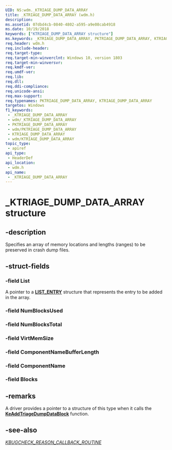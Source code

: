 ```yaml
---
UID: NS:wdm._KTRIAGE_DUMP_DATA_ARRAY
title: _KTRIAGE_DUMP_DATA_ARRAY (wdm.h)
description: 
ms.assetid: 07dbd4cb-0840-4802-a595-a9e08cab4918
ms.date: 10/19/2018
keywords: ["KTRIAGE_DUMP_DATA_ARRAY structure"]
ms.keywords: _KTRIAGE_DUMP_DATA_ARRAY, PKTRIAGE_DUMP_DATA_ARRAY, KTRIAGE_DUMP_DATA_ARRAY,
req.header: wdm.h
req.include-header: 
req.target-type: 
req.target-min-winverclnt: Windows 10, version 1803
req.target-min-winversvr: 
req.kmdf-ver: 
req.umdf-ver: 
req.lib: 
req.dll: 
req.ddi-compliance: 
req.unicode-ansi: 
req.max-support: 
req.typenames: PKTRIAGE_DUMP_DATA_ARRAY, KTRIAGE_DUMP_DATA_ARRAY
targetos: Windows
f1_keywords:
 - _KTRIAGE_DUMP_DATA_ARRAY
 - wdm/_KTRIAGE_DUMP_DATA_ARRAY
 - PKTRIAGE_DUMP_DATA_ARRAY
 - wdm/PKTRIAGE_DUMP_DATA_ARRAY
 - KTRIAGE_DUMP_DATA_ARRAY
 - wdm/KTRIAGE_DUMP_DATA_ARRAY
topic_type:
 - apiref
api_type:
 - HeaderDef
api_location:
 - wdm.h
api_name:
 - _KTRIAGE_DUMP_DATA_ARRAY
---
```


# _KTRIAGE_DUMP_DATA_ARRAY structure


## -description

Specifies an array of memory locations and lengths (ranges) to be preserved in crash dump files.

## -struct-fields

### -field List

A pointer to a [**LIST_ENTRY**](https://docs.microsoft.com/windows/win32/api/ntdef/ns-ntdef-list_entry) structure that represents the entry to be added in the array.

### -field NumBlocksUsed

### -field NumBlocksTotal

### -field VirtMemSize

### -field ComponentNameBufferLength

### -field ComponentName

### -field Blocks

## -remarks

A driver provides a pointer to a structure of this type when it calls the [**KeAddTriageDumpDataBlock**](https://docs.microsoft.com/windows-hardware/drivers/ddi/wdm/nf-wdm-keaddtriagedumpdatablock) function.

## -see-also

[*KBUGCHECK_REASON_CALLBACK_ROUTINE*](https://docs.microsoft.com/windows-hardware/drivers/ddi/wdm/nc-wdm-kbugcheck_reason_callback_routine)

